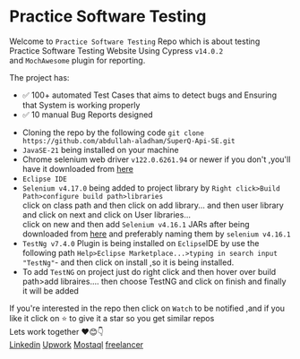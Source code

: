 <h1>Practice Software Testing</h1>
<div>
  <p>Welcome to <code>Practice Software Testing</code> Repo which is about testing Practice Software Testing Website Using Cypress <code>v14.0.2</code><br>
    and <code>MochAwesome</code> plugin for reporting.
  </p>
  <span>The project has:</span>
  <ul>
  <li><span>✅</span> <span>100+ automated Test Cases that aims to detect bugs and Ensuring that System is working properly</li>
  <li><span>✅</span> <span>10 manual Bug Reports designed </li>
  </ul>
  <ul>
    <li>Cloning the repo by the following code <code>git clone https://github.com/abdullah-aladham/SuperQ-Api-SE.git</code></li>
    <li><code>JavaSE-21</code> being installed on your machine</li>
    <li>Chrome selenium web driver <code>v122.0.6261.94</code> or newer if you don't ,you'll have it downloaded from  <a href="https://googlechromelabs.github.io/chrome-for-testing/">here</a></li>
  <li><code>Eclipse IDE</code></li>
    <li><code>Selenium v4.17.0</code> being added to project library by <code>Right click>Build Path>configure build path>libraries </code> <br>
    click on class path and then click on add library... and then user library and click on next and click on User libraries... <br> click on new and then add <code>Selenium v4.16.1</code> JARs after being downloaded from <a href="https://www.selenium.dev/downloads/">here</a> and preferably naming them by <code>selenium v4.16.1</code></li>
    <li><code>TestNg v7.4.0</code> Plugin is being installed on <code>Eclipse</code>IDE by use the following path <code>Help>Eclipse Marketplace...>typing in search input "TestNg"</code>-
    and then click on install ,so it is being installed.</li>
    <li>To add <code>TestNG</code> on project just do right click and then hover over build path>add libraires.... then choose TestNG and click on finish and finally it will be added</li>
  </ul>
  <span>If you're interested in the repo then click on <code>Watch</code> to be notified ,and if you like it click on ⭐ to give it a star so you get similar repos</span>
  <div>
    <span>Lets work together ❤️😊👇 </span>
    <div>
   <a href="https://www.linkedin.com/in/abdullah-aladham/" >Linkedin</a>
    <a href="https://www.upwork.com/freelancers/~01ca51ad621ece9a78">Upwork</a>
    <a href="https://mostaql.com/u/Abdullah_Adham">Mostaql</a>
    <a href="https://www.freelancer.com/u/Abdullahadham">freelancer</a>
    </div>
  </div>
</div>
